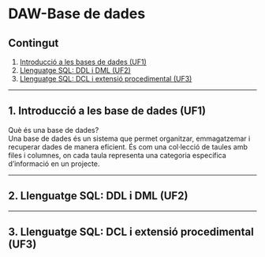# DAW-Base de dades

## Contingut
  1. [Introducció a les bases de dades (UF1)](#1.Introducció-a-les-base-de-dades-(UF1))
  2. [Llenguatge SQL: DDL i DML (UF2)](#2.Llenguatge-SQL:-DDL-i-DML-(UF2))
  3. [Llenguatge SQL: DCL i extensió procedimental (UF3)](#3.Llenguatge-SQL:-DCL-i-extensió-procedimental-(UF3))

***

## 1. Introducció a les base de dades (UF1)
  Què és una base de dades? <br>
  Una base de dades és un sistema que permet organitzar, emmagatzemar i recuperar dades de manera eficient. És com una col·lecció de taules amb files i columnes, on cada taula representa una categoria específica d’informació en un projecte. <br>

***

## 2. Llenguatge SQL: DDL i DML (UF2)

***

## 3. Llenguatge SQL: DCL i extensió procedimental (UF3)

